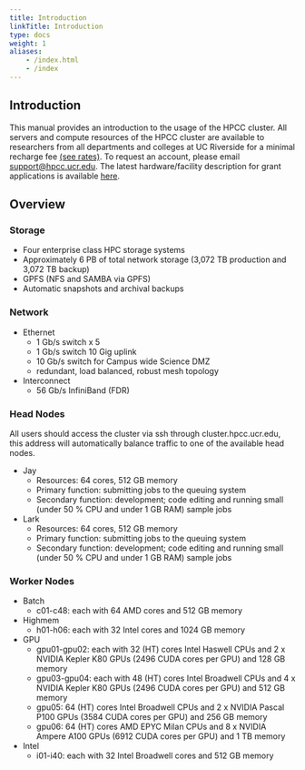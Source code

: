 ```yaml
---
title: Introduction
linkTitle: Introduction
type: docs
weight: 1
aliases:
    - /index.html
    - /index
---
```


## Introduction
This manual provides an introduction to the usage of the HPCC cluster.
All servers and compute resources of the HPCC cluster are available to researchers from all departments and colleges at UC Riverside for a minimal recharge fee [(see rates)](/about/facility/rates).
To request an account, please email [support@hpcc.ucr.edu](mailto:support@hpcc.ucr.edu).
The latest hardware/facility description for grant applications is available [here](https://goo.gl/43eOwQ).

## Overview

### Storage
* Four enterprise class HPC storage systems
* Approximately 6 PB of total network storage (3,072 TB production and 3,072 TB backup) 
* GPFS (NFS and SAMBA via GPFS)
* Automatic snapshots and archival backups

### Network
* Ethernet
    * 1 Gb/s switch x 5
    * 1 Gb/s switch 10 Gig uplink
    * 10 Gb/s switch for Campus wide Science DMZ
    * redundant, load balanced, robust mesh topology
* Interconnect
    * 56 Gb/s InfiniBand (FDR)

### Head Nodes
All users should access the cluster via ssh through cluster.hpcc.ucr.edu, this address will automatically balance traffic to one of the available head nodes.

* Jay
    * Resources: 64 cores, 512 GB memory
    * Primary function: submitting jobs to the queuing system
    * Secondary function: development; code editing and running small (under 50 % CPU and under 1 GB RAM) sample jobs
* Lark
    * Resources: 64 cores, 512 GB memory
    * Primary function: submitting jobs to the queuing system
    * Secondary function: development; code editing and running small (under 50 % CPU and under 1 GB RAM) sample jobs

### Worker Nodes
* Batch
    * c01-c48: each with 64 AMD cores and 512 GB memory
* Highmem
    * h01-h06: each with 32 Intel cores and 1024 GB memory
* GPU
    * gpu01-gpu02: each with 32 (HT) cores Intel Haswell CPUs and 2 x NVIDIA Kepler K80 GPUs (2496 CUDA cores per GPU) and 128 GB memory
    * gpu03-gpu04: each with 48 (HT) cores Intel Broadwell CPUs and 4 x NVIDIA Kepler K80 GPUs (2496 CUDA cores per GPU) and 512 GB memory
    * gpu05: 64 (HT) cores Intel Broadwell CPUs and 2 x NVIDIA Pascal P100 GPUs (3584 CUDA cores per GPU) and 256 GB memory
    * gpu06: 64 (HT) cores AMD EPYC Milan CPUs and 8 x NVIDIA Ampere A100 GPUs (6912 CUDA cores per GPU) and 1 TB memory
* Intel
    * i01-i40: each with 32 Intel Broadwell cores and 512 GB memory


